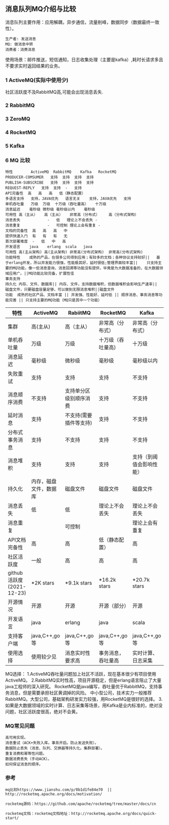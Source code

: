 ## 消息队列MQ介绍与比较

消息队列主要作用：应用解耦，异步通信，流量削峰，数据同步（数据最终一致性）。

    生产者: 发送消息
    MQ: 做消息中转
    消费者：消费消息

使用场景：邮件推送，短信通知，日志收集处理（主要是kafka）,耗时长请求多且不要求实时返回结果的业务。

### 1 ActiveMQ(实际中使用少)

社区活跃度不及RabbitMQ高,可能会出现消息丢失.

### 2 RabbitMQ

### 3 ZeroMQ

### 4 RocketMQ

### 5 Kafka

### 6 MQ 比较

    特性	      ActiveMQ	RabbitMQ	Kafka	RocketMQ
    PRODUCER-COMSUMER	支持	支持	支持	支持
    PUBLISH-SUBSCRIBE	支持	支持	支持	支持
    REQUEST-REPLY	支持	支持	-	支持
    API完备性	高	高	高	低（静态配置）
    多语言支持	支持，JAVA优先	语言无关	支持，JAVA优先	支持
    单机呑吐量	万级	万级	十万级（吞吐量高）	十万级
    消息延迟  	毫秒级	微秒级	毫秒级以内	 毫秒级
    可用性	高（主从）	高（主从）	非常高（分布式）	高（分布式架构）
    消息丢失	        -	低	理论上不会丢失	-
    消息重复	        -	可控制	理论上会有重复	-
    文档的完备性	高	高	高	中
    提供快速入门	有	有	有	无
    首次部署难度	-	低	中	高
    开发语言	java	erlang	scala	java
    可用性	高(主从架构)	高(主从架构)	非常高(分布式架构)	非常高(分布式架构)
    功能特性	成熟的产品，在很多公司得到应用；有较多的文档；各种协议支持较好||	基于erlang开发，所以并发能力很强，性能极其好，延时很低;管理界面较丰富||	只支持主要的MQ功能，像一些消息查询，消息回溯等功能没有提供，毕竟是为大数据准备的，在大数据领域应用广。||MQ功能比较完备，扩展性佳
    事务支持
    持久化	内存、文件、数据库||	内存、文件，支持数据堆积，但数据堆积会影响生产速率||		磁盘文件，只要磁盘容量足够，可以做到无限消息堆积||磁盘文件
    功能	成熟的社区产品、文档丰富 || 并发强、性能好、延时低	|| 顺序消息、事务消息等功能完善 || 只支持主要的MQ功能（MQ只是其中一个功能）	


|  **特性**  | **ActiveMQ** | **RabiitMQ** | **RocketMQ**| **Kafka**
|  ----  | ----  |----  | ----  | ----  |
| 集群| 高(主从) |高（主从） | 非常高（分布式） | 非常高（分布式） |
| 单机呑吐量| 万级 |万级 | 十万级（吞吐量高) |十万级 |
| 消息延迟| 毫秒级|微秒级 | 毫秒级 |毫秒级以内 |
| 失败重试| 支持 |支持| 支持 |不支持|
| 消息顺序消费| 不支持 |支持单分区级别顺序消费 | 支持 |不支持 |
| 延时消息| 支持 |不支持(需要插件等支持) | 支持 |不支持 |
| 分布式事务消息| 支持 |不支持 | 支持 |不支持 |
| 消息堆积| 支持 |支持 | 支持 |支持（到阈值会影响性能） |
| 持久化| 内存，磁盘文件，数据库 |磁盘文件 | 磁盘文件 |磁盘文件 |
| 消息丢失| 低| 低| 理论上不会丢失|理论上不会丢失|
| 消息重复| | 可控制| |理论上会有重复|
| API文档完备性| 高 |高 | 低（静态配置） |高 |
| 社区活跃度| 一般 |高 | 高 |高 |
| github活跃度(2021-12-23)| *2K stars|*9.1k stars| *16.2k stars|*20.7k stars|
| 开源情况| 开源 |开源 | 开源（部分） |开源 |
| 开发语言| java |erlang |java |scala|
| 支持客户端| java,C++,go等 |java,C++,go等   | java,C++,go等   |java,C++,go等  |
| 使用选择| 使用较少见 |消息实时性要求高 |事务消息，吞吐量高 |实时计算、日志采集|

MQ选择：
1.ActiveMQ吞吐量问题加上社区不活跃，现在基本很少有项目使用ActiveMQ。
2.RabbitMQ实时性高，项目开源稳定，但是erlang语言阻止了大量java工程师的深入研究。
  RocketMQ是java编写，吞吐量优于RabbitMQ，支持事务消息，但是需要承担社区黄调掉的风险。
  中小型公司，技术实力一般推荐RabbitMQ。大型公司，基础架构研发实力较强，用RocketMQ是很好的选择。
3.如果是大数据领域的实时计算、日志采集等场景，用Kafka是业内标准的，绝对没问题，社区活跃度很高，绝对不会黄。


### MQ常见问题

    高可用实现。
    消息重试（ACK+失败入库。事务开启。防止发送失败）。
    数据防止丢失（消息、队列、交换器等持久化。集群部署）。
    重复消费和幂等性问题。
    数据消费丢失（手动ACK）。
    如何保证消息的顺序。


### 参考

    mq比较https://www.jianshu.com/p/0b1d1fe84e70  || http://rocketmq.apache.org/docs/motivation/

    rocketmq源码：https://github.com/apache/rocketmq/tree/master/docs/cn
    
    rocketmq文档：rocketmq文档地址：http://rocketmq.apache.org/docs/quick-start/

